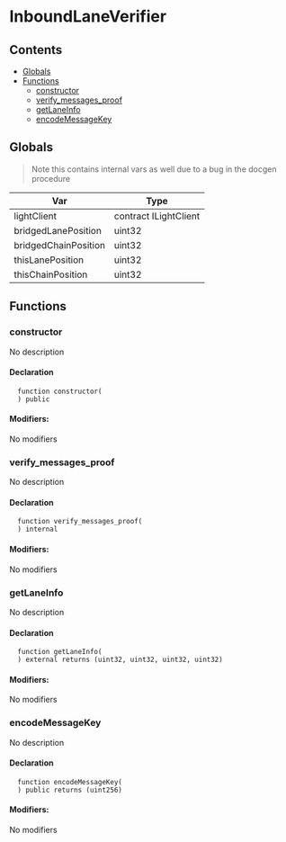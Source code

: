 # InboundLaneVerifier





## Contents
<!-- START doctoc generated TOC please keep comment here to allow auto update -->
<!-- DON'T EDIT THIS SECTION, INSTEAD RE-RUN doctoc TO UPDATE -->

- [Globals](#globals)
- [Functions](#functions)
  - [constructor](#constructor)
  - [verify_messages_proof](#verify_messages_proof)
  - [getLaneInfo](#getlaneinfo)
  - [encodeMessageKey](#encodemessagekey)

<!-- END doctoc generated TOC please keep comment here to allow auto update -->

## Globals

> Note this contains internal vars as well due to a bug in the docgen procedure

| Var | Type |
| --- | --- |
| lightClient | contract ILightClient |
| bridgedLanePosition | uint32 |
| bridgedChainPosition | uint32 |
| thisLanePosition | uint32 |
| thisChainPosition | uint32 |



## Functions

### constructor
No description


#### Declaration
```solidity
  function constructor(
  ) public
```

#### Modifiers:
No modifiers



### verify_messages_proof
No description


#### Declaration
```solidity
  function verify_messages_proof(
  ) internal
```

#### Modifiers:
No modifiers



### getLaneInfo
No description


#### Declaration
```solidity
  function getLaneInfo(
  ) external returns (uint32, uint32, uint32, uint32)
```

#### Modifiers:
No modifiers



### encodeMessageKey
No description


#### Declaration
```solidity
  function encodeMessageKey(
  ) public returns (uint256)
```

#### Modifiers:
No modifiers





